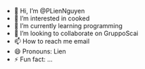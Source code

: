 - 👋 Hi, I’m @PLienNguyen
- 👀 I’m interested in cooked
- 🌱 I’m currently learning programming
- 💞️ I’m looking to collaborate on GruppoScai
- 📫 How to reach me email
- 😄 Pronouns: Lien
- ⚡ Fun fact: ...

<!---
PLienNguyen/PLienNguyen is a ✨ special ✨ repository because its `README.md` (this file) appears on your GitHub profile.
You can click the Preview link to take a look at your changes.
--->
